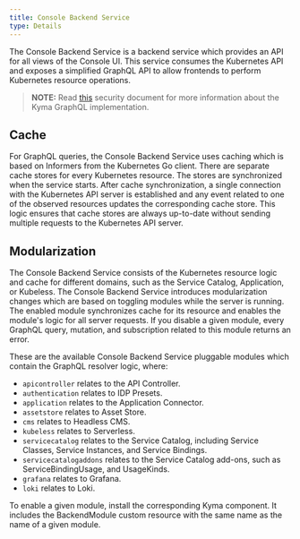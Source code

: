 ```yaml
---
title: Console Backend Service
type: Details
---
```


The Console Backend Service is a backend service which provides an API for all views of the Console UI. This service consumes the Kubernetes API and exposes a simplified GraphQL API to allow frontends to perform Kubernetes resource operations.

> **NOTE:** Read [this](/components/security#details-graph-ql) security document for more information about the Kyma GraphQL implementation.

## Cache

For GraphQL queries, the Console Backend Service uses caching which is based on Informers from the Kubernetes Go client. There are separate cache stores for every Kubernetes resource. The stores are synchronized when the service starts. After cache synchronization, a single connection with the Kubernetes API server is established and any event related to one of the observed resources updates the corresponding cache store. This logic ensures that cache stores are always up-to-date without sending multiple requests to the Kubernetes API server.

## Modularization

The Console Backend Service consists of the Kubernetes resource logic and cache for different domains, such as the Service Catalog, Application, or Kubeless. The Console Backend Service introduces modularization changes which are based on toggling modules while the server is running. The enabled module synchronizes cache for its resource and enables the module's logic for all server requests. If you disable a given module, every GraphQL query, mutation, and subscription related to this module returns an error.

These are the available Console Backend Service pluggable modules which contain the GraphQL resolver logic, where:
- `apicontroller` relates to the API Controller.
- `authentication` relates to IDP Presets.
- `application` relates to the Application Connector.
- `assetstore` relates to Asset Store.
- `cms` relates to Headless CMS.
- `kubeless` relates to Serverless.
- `servicecatalog` relates to the Service Catalog, including Service Classes, Service Instances, and Service Bindings.
- `servicecatalogaddons` relates to the Service Catalog add-ons, such as ServiceBindingUsage, and UsageKinds.
- `grafana` relates to Grafana.
- `loki` relates to Loki.

To enable a given module, install the corresponding Kyma component. It includes the BackendModule custom resource with the same name as the name of a given module.
